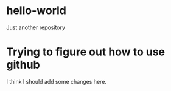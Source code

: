 # hello-world
Just another repository
# Trying to figure out how to use github
I think I should add some changes here.
